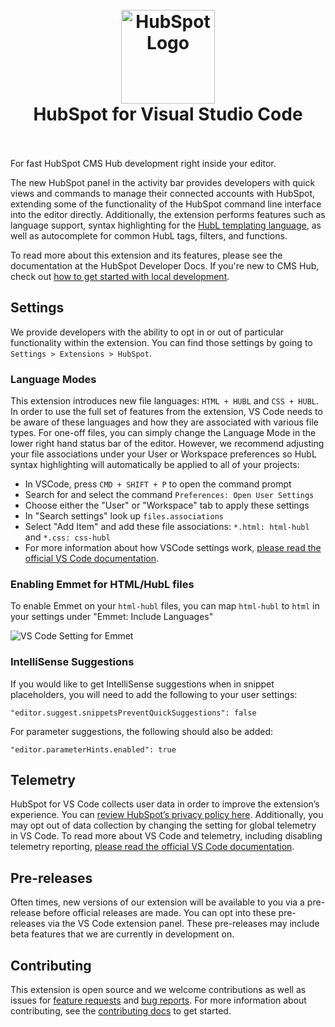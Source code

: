 <h1 align="center">
  <br>
    <img src="https://github.com/HubSpot/hubspot-cms-vscode/blob/master/images/hubspot-logo.png?raw=true" alt="HubSpot Logo" width="150">
  <br>
  HubSpot for Visual Studio Code
  <br>
  <br>
</h1>

For fast HubSpot CMS Hub development right inside your editor.

The new HubSpot panel in the activity bar provides developers with quick views and commands to manage their connected accounts with HubSpot, extending some of the functionality of the HubSpot command line interface into the editor directly. Additionally, the extension performs features such as language support, syntax highlighting for the [HubL templating language](https://designers.hubspot.com/docs/hubl/intro-to-hubl), as well as autocomplete for common HubL tags, filters, and functions.

<!-- TODO: Link 'HubSpot Developer Docs' text to CMS Dev Docs url when they are live -->
To read more about this extension and its features, please see the documentation at the HubSpot Developer Docs. If you're new to CMS Hub, check out [how to get started with local development](https://designers.hubspot.com/docs/tools/local-development).

## Settings

We provide developers with the ability to opt in or out of particular functionality within the extension. You can find those settings by going to `Settings > Extensions > HubSpot`.

### Language Modes

This extension introduces new file languages: `HTML + HUBL` and `CSS + HUBL`. In order to use the full set of features from the extension, VS Code needs to be aware of these languages and how they are associated with various file types. For one-off files, you can simply change the Language Mode in the lower right hand status bar of the editor. However, we recommend adjusting your file associations under your User or Workspace preferences so HubL syntax highlighting will automatically be applied to all of your projects:

- In VSCode, press `CMD + SHIFT + P` to open the command prompt
- Search for and select the command `Preferences: Open User Settings`
- Choose either the "User" or "Workspace" tab to apply these settings
- In "Search settings" look up `files.associations`
- Select "Add Item" and add these file associations: `*.html: html-hubl` and `*.css: css-hubl`
- For more information about how VSCode settings work, [please read the official VS Code documentation](https://code.visualstudio.com/docs/getstarted/settings).

### Enabling Emmet for HTML/HubL files

To enable Emmet on your `html-hubl` files, you can map `html-hubl` to `html` in your settings under "Emmet: Include Languages"

![VS Code Setting for Emmet](https://user-images.githubusercontent.com/9009552/114593899-9e320500-9c5a-11eb-98c6-9de022344ebc.png)

### IntelliSense Suggestions

If you would like to get IntelliSense suggestions when in snippet placeholders, you will need to add the following to your user settings:

`"editor.suggest.snippetsPreventQuickSuggestions": false`

For parameter suggestions, the following should also be added:

`"editor.parameterHints.enabled": true`

## Telemetry

HubSpot for VS Code collects user data in order to improve the extension’s experience. You can [review HubSpot’s privacy policy here](https://legal.hubspot.com/privacy-policy). Additionally, you may opt out of data collection by changing the setting for global telemetry in VS Code. To read more about VS Code and telemetry, including disabling telemetry reporting, [please read the official VS Code documentation](https://code.visualstudio.com/docs/getstarted/telemetry).

## Pre-releases

Often times, new versions of our extension will be available to you via a pre-release before official releases are made. You can opt into these pre-releases via the VS Code extension panel. These pre-releases may include beta features that we are currently in development on.

## Contributing

This extension is open source and we welcome contributions as well as issues for [feature requests](https://github.com/HubSpot/hubspot-cms-vscode/issues/new?assignees=&labels=enhancement&template=feature_request.md&title=) and [bug reports](https://github.com/HubSpot/hubspot-cms-vscode/issues/new?assignees=&labels=bug&template=bug_report.md&title=). For more information about contributing, see the [contributing docs](https://github.com/HubSpot/hubspot-cms-vscode/blob/master/CONTRIBUTING.md) to get started.
